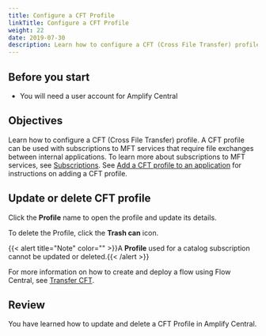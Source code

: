 ```yaml
---
title: Configure a CFT Profile
linkTitle: Configure a CFT Profile
weight: 22
date: 2019-07-30
description: Learn how to configure a CFT (Cross File Transfer) profile in Amplify Central.
---
```


## Before you start

* You will need a user account for Amplify Central

## Objectives

Learn how to configure a CFT (Cross File Transfer) profile. A CFT profile can be used with subscriptions to MFT services that require file exchanges between internal applications. To learn more about subscriptions to MFT services, see [Subscriptions](https://docs.axway.com/bundle/FlowManager_20_allOS_en_HTML5/page/subscriptions.html). See [Add a CFT profile to an application](/docs/manage_marketplace/discover-and-consume-catalog-assets/#add-cft-profile-to-an-application) for instructions on adding a CFT profile.

## Update or delete CFT profile

Click the **Profile** name to open the profile and update its details.

To delete the Profile, click the **Trash can** icon.

{{< alert title="Note" color="" >}}A **Profile** used for a catalog subscription cannot be updated or deleted.{{< /alert >}}

For more information on how to create and deploy a flow using Flow Central, see [Transfer CFT](https://docs.axway.com/bundle/FlowManager_20_allOS_en_HTML5/page/flows_deployed_on_transfer_cft.html).

## Review

You have learned how to update and delete a CFT Profile in Amplify Central.
